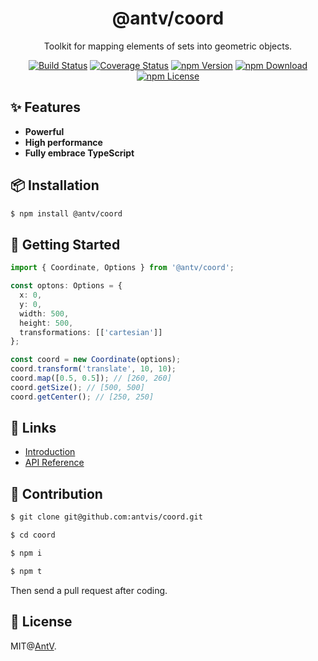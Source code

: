 <h1 align="center">
<b>@antv/coord</b>
</h1>

<div align="center">

Toolkit for mapping elements of sets into geometric objects.

[![Build Status](https://github.com/antvis/coord/workflows/build/badge.svg?branch=master)](https://github.com/antvis/coord/actions)
[![Coverage Status](https://img.shields.io/coveralls/github/antvis/coord/master.svg)](https://coveralls.io/github/antvis/coord?branch=master)
[![npm Version](https://img.shields.io/npm/v/@antv/coord.svg)](https://www.npmjs.com/package/@antv/coord)
[![npm Download](https://img.shields.io/npm/dm/@antv/coord.svg)](https://www.npmjs.com/package/@antv/coord)
[![npm License](https://img.shields.io/npm/l/@antv/coord.svg)](https://www.npmjs.com/package/@antv/coord)

</div>

## ✨ Features

- **Powerful**
- **High performance**
- **Fully embrace TypeScript**

## 📦 Installation

```bash
$ npm install @antv/coord
```

## 🔨 Getting Started

```ts
import { Coordinate, Options } from '@antv/coord';

const optons: Options = {
  x: 0,
  y: 0,
  width: 500,
  height: 500,
  transformations: [['cartesian']]
};

const coord = new Coordinate(options);
coord.transform('translate', 10, 10);
coord.map([0.5, 0.5]); // [260, 260]
coord.getSize(); // [500, 500]
coord.getCenter(); // [250, 250]
```

## 📎 Links

- [Introduction](https://observablehq.com/@pearmini/antv-coord)
- [API Reference](./docs/api/README.md)

## 📮 Contribution

```bash
$ git clone git@github.com:antvis/coord.git

$ cd coord

$ npm i

$ npm t
```

Then send a pull request after coding.

## 📄 License

MIT@[AntV](https://github.com/antvis).
